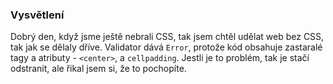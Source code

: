 ### Vysvětlení

Dobrý den, když jsme ještě nebrali CSS, tak jsem chtěl udělat web bez CSS, tak jak se dělaly dříve.
Validator dává `Error`, protože kód obsahuje zastaralé tagy a atributy - `<center>`, a `cellpadding`. Jestli je to problém, tak je stačí odstranit, ale řikal jsem si, že to pochopíte.
